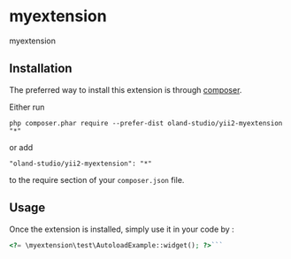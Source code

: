 myextension
===========
myextension

Installation
------------

The preferred way to install this extension is through [composer](http://getcomposer.org/download/).

Either run

```
php composer.phar require --prefer-dist oland-studio/yii2-myextension "*"
```

or add

```
"oland-studio/yii2-myextension": "*"
```

to the require section of your `composer.json` file.


Usage
-----

Once the extension is installed, simply use it in your code by  :

```php
<?= \myextension\test\AutoloadExample::widget(); ?>```